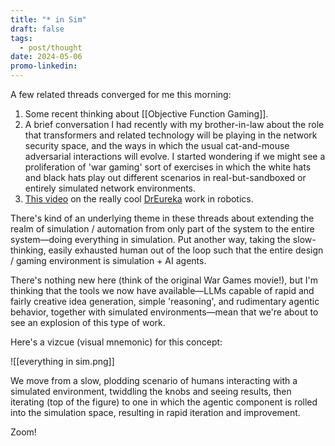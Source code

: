 ```yaml
---
title: "* in Sim"
draft: false
tags:
  - post/thought
date: 2024-05-06
promo-linkedin:
---
```

A few related threads converged for me this morning:
1. Some recent thinking about [[Objective Function Gaming]].
2. A brief conversation I had recently with my brother-in-law about the role that transformers and related technology will be playing in the network security space, and the ways in which the usual cat-and-mouse adversarial interactions will evolve. I started wondering if we might see a proliferation of 'war gaming' sort of exercises in which the white hats and black hats play out different scenarios in real-but-sandboxed or entirely simulated network environments.
3. [This video](https://www.youtube.com/watch?v=d5mdW1yPXIg) on the really cool [DrEureka](https://github.com/eureka-research/DrEureka) work in robotics.

There's kind of an underlying theme in these threads about extending the realm of simulation / automation from only part of the system to the entire system—doing everything in simulation. Put another way, taking the slow-thinking, easily exhausted human out of the loop such that the entire design / gaming environment is simulation + AI agents.

There's nothing new here (think of the original War Games movie!), but I'm thinking that the tools we now have available—LLMs capable of rapid and fairly creative idea generation, simple 'reasoning', and rudimentary agentic behavior, together with simulated environments—mean that we're about to see an explosion of this type of work.

Here's a vizcue (visual mnemonic) for this concept:

![[everything in sim.png]]

We move from a slow, plodding scenario of humans interacting with a simulated environment, twiddling the knobs and seeing results, then iterating (top of the figure) to one in which the agentic component is rolled into the simulation space, resulting in rapid iteration and improvement.

Zoom!
